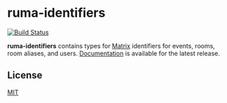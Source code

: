 # ruma-identifiers

[![Build Status](https://travis-ci.org/ruma/ruma-identifiers.svg?branch=master)](https://travis-ci.org/ruma/ruma-identifiers)

**ruma-identifiers** contains types for [Matrix](https://matrix.org/) identifiers for events, rooms, room aliases, and users.
[Documentation](https://docs.rs/ruma-identifiers) is available for the latest release.

## License

[MIT](http://opensource.org/licenses/MIT)
